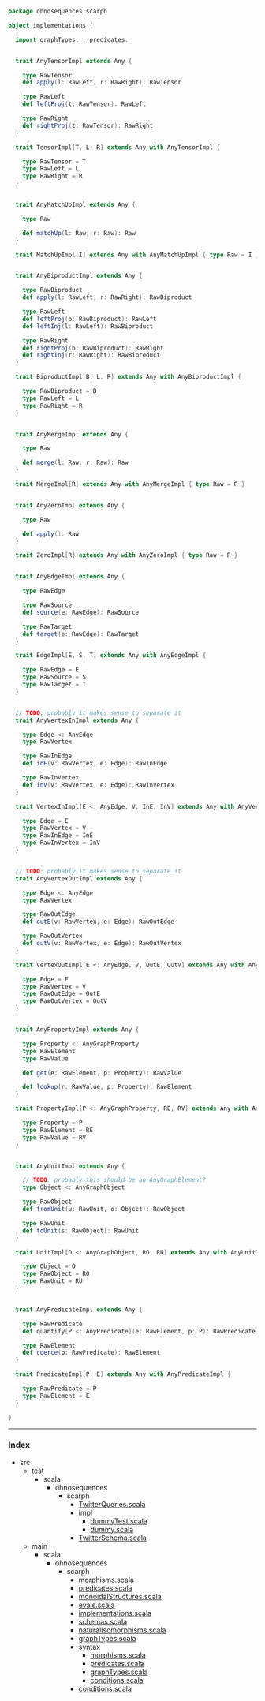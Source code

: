
```scala
package ohnosequences.scarph

object implementations {

  import graphTypes._, predicates._


  trait AnyTensorImpl extends Any {

    type RawTensor
    def apply(l: RawLeft, r: RawRight): RawTensor

    type RawLeft
    def leftProj(t: RawTensor): RawLeft

    type RawRight
    def rightProj(t: RawTensor): RawRight
  }

  trait TensorImpl[T, L, R] extends Any with AnyTensorImpl {

    type RawTensor = T
    type RawLeft = L
    type RawRight = R
  }


  trait AnyMatchUpImpl extends Any {

    type Raw

    def matchUp(l: Raw, r: Raw): Raw
  }

  trait MatchUpImpl[I] extends Any with AnyMatchUpImpl { type Raw = I }


  trait AnyBiproductImpl extends Any {

    type RawBiproduct
    def apply(l: RawLeft, r: RawRight): RawBiproduct

    type RawLeft
    def leftProj(b: RawBiproduct): RawLeft
    def leftInj(l: RawLeft): RawBiproduct

    type RawRight
    def rightProj(b: RawBiproduct): RawRight
    def rightInj(r: RawRight): RawBiproduct
  }

  trait BiproductImpl[B, L, R] extends Any with AnyBiproductImpl {

    type RawBiproduct = B
    type RawLeft = L
    type RawRight = R
  }


  trait AnyMergeImpl extends Any {

    type Raw

    def merge(l: Raw, r: Raw): Raw
  }

  trait MergeImpl[R] extends Any with AnyMergeImpl { type Raw = R }


  trait AnyZeroImpl extends Any {

    type Raw

    def apply(): Raw
  }

  trait ZeroImpl[R] extends Any with AnyZeroImpl { type Raw = R }


  trait AnyEdgeImpl extends Any {

    type RawEdge

    type RawSource
    def source(e: RawEdge): RawSource

    type RawTarget
    def target(e: RawEdge): RawTarget
  }

  trait EdgeImpl[E, S, T] extends Any with AnyEdgeImpl {

    type RawEdge = E
    type RawSource = S
    type RawTarget = T
  }


  // TODO: probably it makes sense to separate it
  trait AnyVertexInImpl extends Any {

    type Edge <: AnyEdge
    type RawVertex

    type RawInEdge
    def inE(v: RawVertex, e: Edge): RawInEdge

    type RawInVertex
    def inV(v: RawVertex, e: Edge): RawInVertex
  }

  trait VertexInImpl[E <: AnyEdge, V, InE, InV] extends Any with AnyVertexInImpl{

    type Edge = E
    type RawVertex = V
    type RawInEdge = InE
    type RawInVertex = InV
  }


  // TODO: probably it makes sense to separate it
  trait AnyVertexOutImpl extends Any {

    type Edge <: AnyEdge
    type RawVertex

    type RawOutEdge
    def outE(v: RawVertex, e: Edge): RawOutEdge

    type RawOutVertex
    def outV(v: RawVertex, e: Edge): RawOutVertex
  }

  trait VertexOutImpl[E <: AnyEdge, V, OutE, OutV] extends Any with AnyVertexOutImpl {

    type Edge = E
    type RawVertex = V
    type RawOutEdge = OutE
    type RawOutVertex = OutV
  }


  trait AnyPropertyImpl extends Any {

    type Property <: AnyGraphProperty
    type RawElement
    type RawValue

    def get(e: RawElement, p: Property): RawValue

    def lookup(r: RawValue, p: Property): RawElement
  }

  trait PropertyImpl[P <: AnyGraphProperty, RE, RV] extends Any with AnyPropertyImpl {

    type Property = P
    type RawElement = RE
    type RawValue = RV
  }


  trait AnyUnitImpl extends Any {

    // TODO: probably this should be an AnyGraphElement?
    type Object <: AnyGraphObject

    type RawObject
    def fromUnit(u: RawUnit, o: Object): RawObject

    type RawUnit
    def toUnit(s: RawObject): RawUnit
  }

  trait UnitImpl[O <: AnyGraphObject, RO, RU] extends Any with AnyUnitImpl {

    type Object = O
    type RawObject = RO
    type RawUnit = RU
  }


  trait AnyPredicateImpl extends Any {

    type RawPredicate
    def quantify[P <: AnyPredicate](e: RawElement, p: P): RawPredicate

    type RawElement
    def coerce(p: RawPredicate): RawElement
  }

  trait PredicateImpl[P, E] extends Any with AnyPredicateImpl {

    type RawPredicate = P
    type RawElement = E
  }

}

```


------

### Index

+ src
  + test
    + scala
      + ohnosequences
        + scarph
          + [TwitterQueries.scala][test/scala/ohnosequences/scarph/TwitterQueries.scala]
          + impl
            + [dummyTest.scala][test/scala/ohnosequences/scarph/impl/dummyTest.scala]
            + [dummy.scala][test/scala/ohnosequences/scarph/impl/dummy.scala]
          + [TwitterSchema.scala][test/scala/ohnosequences/scarph/TwitterSchema.scala]
  + main
    + scala
      + ohnosequences
        + scarph
          + [morphisms.scala][main/scala/ohnosequences/scarph/morphisms.scala]
          + [predicates.scala][main/scala/ohnosequences/scarph/predicates.scala]
          + [monoidalStructures.scala][main/scala/ohnosequences/scarph/monoidalStructures.scala]
          + [evals.scala][main/scala/ohnosequences/scarph/evals.scala]
          + [implementations.scala][main/scala/ohnosequences/scarph/implementations.scala]
          + [schemas.scala][main/scala/ohnosequences/scarph/schemas.scala]
          + [naturalIsomorphisms.scala][main/scala/ohnosequences/scarph/naturalIsomorphisms.scala]
          + [graphTypes.scala][main/scala/ohnosequences/scarph/graphTypes.scala]
          + syntax
            + [morphisms.scala][main/scala/ohnosequences/scarph/syntax/morphisms.scala]
            + [predicates.scala][main/scala/ohnosequences/scarph/syntax/predicates.scala]
            + [graphTypes.scala][main/scala/ohnosequences/scarph/syntax/graphTypes.scala]
            + [conditions.scala][main/scala/ohnosequences/scarph/syntax/conditions.scala]
          + [conditions.scala][main/scala/ohnosequences/scarph/conditions.scala]

[test/scala/ohnosequences/scarph/TwitterQueries.scala]: ../../../../test/scala/ohnosequences/scarph/TwitterQueries.scala.md
[test/scala/ohnosequences/scarph/impl/dummyTest.scala]: ../../../../test/scala/ohnosequences/scarph/impl/dummyTest.scala.md
[test/scala/ohnosequences/scarph/impl/dummy.scala]: ../../../../test/scala/ohnosequences/scarph/impl/dummy.scala.md
[test/scala/ohnosequences/scarph/TwitterSchema.scala]: ../../../../test/scala/ohnosequences/scarph/TwitterSchema.scala.md
[main/scala/ohnosequences/scarph/morphisms.scala]: morphisms.scala.md
[main/scala/ohnosequences/scarph/predicates.scala]: predicates.scala.md
[main/scala/ohnosequences/scarph/monoidalStructures.scala]: monoidalStructures.scala.md
[main/scala/ohnosequences/scarph/evals.scala]: evals.scala.md
[main/scala/ohnosequences/scarph/implementations.scala]: implementations.scala.md
[main/scala/ohnosequences/scarph/schemas.scala]: schemas.scala.md
[main/scala/ohnosequences/scarph/naturalIsomorphisms.scala]: naturalIsomorphisms.scala.md
[main/scala/ohnosequences/scarph/graphTypes.scala]: graphTypes.scala.md
[main/scala/ohnosequences/scarph/syntax/morphisms.scala]: syntax/morphisms.scala.md
[main/scala/ohnosequences/scarph/syntax/predicates.scala]: syntax/predicates.scala.md
[main/scala/ohnosequences/scarph/syntax/graphTypes.scala]: syntax/graphTypes.scala.md
[main/scala/ohnosequences/scarph/syntax/conditions.scala]: syntax/conditions.scala.md
[main/scala/ohnosequences/scarph/conditions.scala]: conditions.scala.md